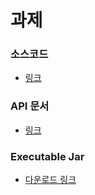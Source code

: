 # 과제
### 소스코드
 - [링크](https://github.com/learnous/blogSearch)

### API 문서
 - [링크](https://imac0.notion.site/API-900b1efd3d00480486f31affdd418cc9)

### Executable Jar
 - [다운로드 링크](https://github.com/learnous/blogSearch/raw/master/blogSearch-api-1.0-SNAPSHOT.jar)
